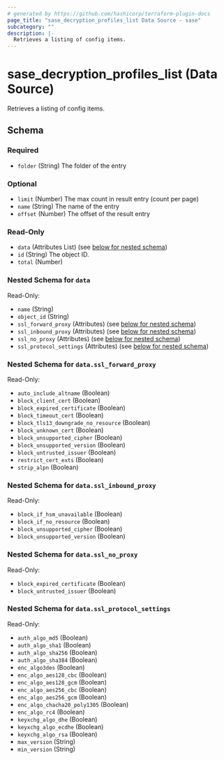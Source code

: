 ```yaml
---
# generated by https://github.com/hashicorp/terraform-plugin-docs
page_title: "sase_decryption_profiles_list Data Source - sase"
subcategory: ""
description: |-
  Retrieves a listing of config items.
---
```


# sase_decryption_profiles_list (Data Source)

Retrieves a listing of config items.



<!-- schema generated by tfplugindocs -->
## Schema

### Required

- `folder` (String) The folder of the entry

### Optional

- `limit` (Number) The max count in result entry (count per page)
- `name` (String) The name of the entry
- `offset` (Number) The offset of the result entry

### Read-Only

- `data` (Attributes List) (see [below for nested schema](#nestedatt--data))
- `id` (String) The object ID.
- `total` (Number)

<a id="nestedatt--data"></a>
### Nested Schema for `data`

Read-Only:

- `name` (String)
- `object_id` (String)
- `ssl_forward_proxy` (Attributes) (see [below for nested schema](#nestedatt--data--ssl_forward_proxy))
- `ssl_inbound_proxy` (Attributes) (see [below for nested schema](#nestedatt--data--ssl_inbound_proxy))
- `ssl_no_proxy` (Attributes) (see [below for nested schema](#nestedatt--data--ssl_no_proxy))
- `ssl_protocol_settings` (Attributes) (see [below for nested schema](#nestedatt--data--ssl_protocol_settings))

<a id="nestedatt--data--ssl_forward_proxy"></a>
### Nested Schema for `data.ssl_forward_proxy`

Read-Only:

- `auto_include_altname` (Boolean)
- `block_client_cert` (Boolean)
- `block_expired_certificate` (Boolean)
- `block_timeout_cert` (Boolean)
- `block_tls13_downgrade_no_resource` (Boolean)
- `block_unknown_cert` (Boolean)
- `block_unsupported_cipher` (Boolean)
- `block_unsupported_version` (Boolean)
- `block_untrusted_issuer` (Boolean)
- `restrict_cert_exts` (Boolean)
- `strip_alpn` (Boolean)


<a id="nestedatt--data--ssl_inbound_proxy"></a>
### Nested Schema for `data.ssl_inbound_proxy`

Read-Only:

- `block_if_hsm_unavailable` (Boolean)
- `block_if_no_resource` (Boolean)
- `block_unsupported_cipher` (Boolean)
- `block_unsupported_version` (Boolean)


<a id="nestedatt--data--ssl_no_proxy"></a>
### Nested Schema for `data.ssl_no_proxy`

Read-Only:

- `block_expired_certificate` (Boolean)
- `block_untrusted_issuer` (Boolean)


<a id="nestedatt--data--ssl_protocol_settings"></a>
### Nested Schema for `data.ssl_protocol_settings`

Read-Only:

- `auth_algo_md5` (Boolean)
- `auth_algo_sha1` (Boolean)
- `auth_algo_sha256` (Boolean)
- `auth_algo_sha384` (Boolean)
- `enc_algo3des` (Boolean)
- `enc_algo_aes128_cbc` (Boolean)
- `enc_algo_aes128_gcm` (Boolean)
- `enc_algo_aes256_cbc` (Boolean)
- `enc_algo_aes256_gcm` (Boolean)
- `enc_algo_chacha20_poly1305` (Boolean)
- `enc_algo_rc4` (Boolean)
- `keyxchg_algo_dhe` (Boolean)
- `keyxchg_algo_ecdhe` (Boolean)
- `keyxchg_algo_rsa` (Boolean)
- `max_version` (String)
- `min_version` (String)



